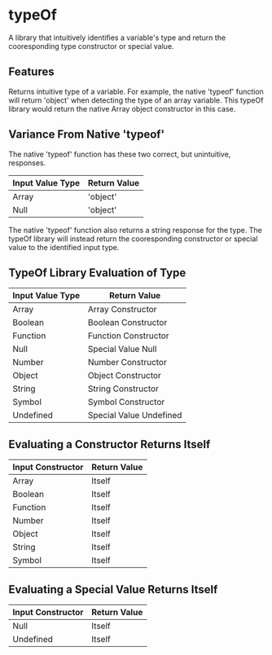 # typeOf
A library that intuitively identifies a variable's type and return the cooresponding type constructor or special value.

## Features
Returns intuitive type of a variable. For example, the native 'typeof' function will return 'object' when detecting the type of an array variable. This typeOf library would return the native Array object constructor in this case.

## Variance From Native 'typeof'
The native 'typeof' function has these two correct, but unintuitive, responses.

| Input Value Type | Return Value |
| ---------------- | ------------ |
| Array            | 'object'     |
| Null             | 'object'     |

The native 'typeof' function also returns a string response for the type. The typeOf library will instead return the cooresponding constructor or special value to the identified input type.

## TypeOf Library Evaluation of Type
| Input Value Type | Return Value            |
| ---------------- | ----------------------- |
| Array            | Array Constructor       |
| Boolean          | Boolean Constructor     |
| Function         | Function Constructor    |
| Null             | Special Value Null      |
| Number           | Number Constructor      |
| Object           | Object Constructor      |
| String           | String Constructor      |
| Symbol           | Symbol Constructor      |
| Undefined        | Special Value Undefined |

## Evaluating a Constructor Returns Itself
| Input Constructor | Return Value            |
| ----------------- | ----------------------- |
| Array             | Itself                  |
| Boolean           | Itself                  |
| Function          | Itself                  |
| Number            | Itself                  |
| Object            | Itself                  |
| String            | Itself                  |
| Symbol            | Itself                  |

## Evaluating a Special Value Returns Itself
| Input Constructor | Return Value            |
| ----------------- | ----------------------- |
| Null              | Itself                  |
| Undefined         | Itself                  |

